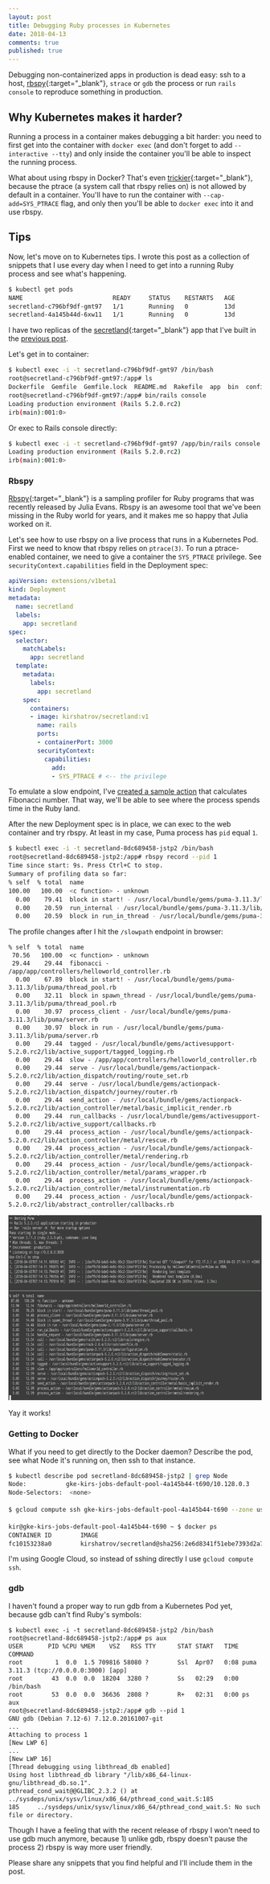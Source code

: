```yaml
---
layout: post
title: Debugging Ruby processes in Kubernetes
date: 2018-04-13
comments: true
published: true
---
```


Debugging non-containerized apps in production is dead easy: ssh to a host, [rbspy](http://rbspy.github.io){:target="_blank"}, `strace` or `gdb` the process or run `rails console` to reproduce something in production.

## Why Kubernetes makes it harder?

Running a process in a container makes debugging a bit harder: you need to first get into the container with `docker exec` (and don't forget to add `--interactive --tty`) and only inside the container you'll be able to inspect the running process.

What about using rbspy in Docker? That's even [trickier](https://github.com/rbspy/rbspy/issues/67){:target="_blank"}, because the ptrace (a system call that rbspy relies on) is not allowed by default in a container. You'll have to run the container with `--cap-add=SYS_PTRACE` flag, and only then you'll be able to `docker exec` into it and use rbspy.

## Tips

Now, let's move on to Kubernetes tips. I wrote this post as a collection of snippets that I use every day when I need to get into a running Ruby process and see what's happening.

```bash
$ kubectl get pods
NAME                         READY     STATUS    RESTARTS   AGE
secretland-c796bf9df-gmt97   1/1       Running   0          13d
secretland-4a145b44d-6xw11   1/1       Running   0          13d
```

I have two replicas of the [secretland](https://github.com/kirs/secretland){:target="_blank"} app that I've built in the [previous post](http://kirshatrov.com/2018/03/24/rails-credentials-kubernetes/).

Let's get in to container:

```bash
$ kubectl exec -i -t secretland-c796bf9df-gmt97 /bin/bash
root@secretland-c796bf9df-gmt97:/app# ls
Dockerfile  Gemfile  Gemfile.lock  README.md  Rakefile  app  bin  config  config.ru  db  lib  log  package.json  public  script  storage  test  tmp  vendor
root@secretland-c796bf9df-gmt97:/app# bin/rails console
Loading production environment (Rails 5.2.0.rc2)
irb(main):001:0>
```

Or exec to Rails console directly:

```bash
$ kubectl exec -i -t secretland-c796bf9df-gmt97 /app/bin/rails console
Loading production environment (Rails 5.2.0.rc2)
irb(main):001:0>
```

### Rbspy

[Rbspy](http://rbspy.github.io){:target="_blank"} is a sampling profiler for Ruby programs that was recently released by Julia Evans. Rbspy is an awesome tool that we've been missing in the Ruby world for years, and it makes me so happy that Julia worked on it.

Let's see how to use rbspy on a live process that runs in a Kubernetes Pod. First we need to know that rbspy relies on `ptrace(3)`. To run a ptrace-enabled container, we need to give a container the `SYS_PTRACE` privilege. See `securityContext.capabilities` field in the Deployment spec:

```yaml
apiVersion: extensions/v1beta1
kind: Deployment
metadata:
  name: secretland
  labels:
    app: secretland
spec:
  selector:
    matchLabels:
      app: secretland
  template:
    metadata:
      labels:
        app: secretland
    spec:
      containers:
      - image: kirshatrov/secretland:v1
        name: rails
        ports:
        - containerPort: 3000
        securityContext:
          capabilities:
            add:
            - SYS_PTRACE # <-- the privilege
```

To emulate a slow endpoint, I've [created a sample action](https://github.com/kirs/secretland/commit/c3d9cd5d221a49b9907823f865ee73833be58dca) that calculates Fibonacci number. That way, we'll be able to see where the process spends time in the Ruby land.

After the new Deployment spec is in place, we can exec to the web container and try rbspy. At least in my case, Puma process has `pid` equal `1`.

```bash
$ kubectl exec -i -t secretland-8dc689458-jstp2 /bin/bash
root@secretland-8dc689458-jstp2:/app# rbspy record --pid 1
Time since start: 9s. Press Ctrl+C to stop.
Summary of profiling data so far:
% self  % total  name
100.00   100.00  <c function> - unknown
  0.00    79.41  block in start! - /usr/local/bundle/gems/puma-3.11.3/lib/puma/thread_pool.rb
  0.00    20.59  run_internal - /usr/local/bundle/gems/puma-3.11.3/lib/puma/reactor.rb
  0.00    20.59  block in run_in_thread - /usr/local/bundle/gems/puma-3.11.3/lib/puma/reactor.rb
```

The profile changes after I hit the `/slowpath` endpoint in browser:

```
% self  % total  name
 70.56   100.00  <c function> - unknown
 29.44    29.44  fibonacci - /app/app/controllers/helloworld_controller.rb
  0.00    67.89  block in start! - /usr/local/bundle/gems/puma-3.11.3/lib/puma/thread_pool.rb
  0.00    32.11  block in spawn_thread - /usr/local/bundle/gems/puma-3.11.3/lib/puma/thread_pool.rb
  0.00    30.97  process_client - /usr/local/bundle/gems/puma-3.11.3/lib/puma/server.rb
  0.00    30.97  block in run - /usr/local/bundle/gems/puma-3.11.3/lib/puma/server.rb
  0.00    29.44  tagged - /usr/local/bundle/gems/activesupport-5.2.0.rc2/lib/active_support/tagged_logging.rb
  0.00    29.44  slow - /app/app/controllers/helloworld_controller.rb
  0.00    29.44  serve - /usr/local/bundle/gems/actionpack-5.2.0.rc2/lib/action_dispatch/routing/route_set.rb
  0.00    29.44  serve - /usr/local/bundle/gems/actionpack-5.2.0.rc2/lib/action_dispatch/journey/router.rb
  0.00    29.44  send_action - /usr/local/bundle/gems/actionpack-5.2.0.rc2/lib/action_controller/metal/basic_implicit_render.rb
  0.00    29.44  run_callbacks - /usr/local/bundle/gems/activesupport-5.2.0.rc2/lib/active_support/callbacks.rb
  0.00    29.44  process_action - /usr/local/bundle/gems/actionpack-5.2.0.rc2/lib/action_controller/metal/rescue.rb
  0.00    29.44  process_action - /usr/local/bundle/gems/actionpack-5.2.0.rc2/lib/action_controller/metal/rendering.rb
  0.00    29.44  process_action - /usr/local/bundle/gems/actionpack-5.2.0.rc2/lib/action_controller/metal/params_wrapper.rb
  0.00    29.44  process_action - /usr/local/bundle/gems/actionpack-5.2.0.rc2/lib/action_controller/metal/instrumentation.rb
  0.00    29.44  process_action - /usr/local/bundle/gems/actionpack-5.2.0.rc2/lib/abstract_controller/callbacks.rb
```

<img src="/assets/post-images/rbspy-in-prod.png" width="700" height="368" style="margin: 0 auto;" />

Yay it works!

### Getting to Docker

What if you need to get directly to the Docker daemon? Describe the pod, see what Node it's running on, then ssh to that instance.

```bash
$ kubectl describe pod secretland-8dc689458-jstp2 | grep Node
Node:           gke-kirs-jobs-default-pool-4a145b44-t690/10.128.0.3
Node-Selectors:  <none>

$ gcloud compute ssh gke-kirs-jobs-default-pool-4a145b44-t690 --zone us-central1-a

kir@gke-kirs-jobs-default-pool-4a145b44-t690 ~ $ docker ps
CONTAINER ID        IMAGE                                                                                                                    COMMAND                  CREATED             STATUS              PORTS               NAMES
fc10153238a0        kirshatrov/secretland@sha256:2e6d8341f51ebe7393d2a7c770c29fbaf959e3317b628d0dc5ebbb19c923d29c                            "rails server -b 0
```

I'm using Google Cloud, so instead of sshing directly I use `gcloud compute ssh`.

### gdb

I haven't found a proper way to run gdb from a Kubernetes Pod yet, because gdb can't find Ruby's symbols:

```
$ kubectl exec -i -t secretland-8dc689458-jstp2 /bin/bash
root@secretland-8dc689458-jstp2:/app# ps aux
USER       PID %CPU %MEM    VSZ   RSS TTY      STAT START   TIME COMMAND
root         1  0.0  1.5 709816 58080 ?        Ssl  Apr07   0:08 puma 3.11.3 (tcp://0.0.0.0:3000) [app]
root        43  0.0  0.0  18204  3280 ?        Ss   02:29   0:00 /bin/bash
root        53  0.0  0.0  36636  2808 ?        R+   02:31   0:00 ps aux
root@secretland-8dc689458-jstp2:/app# gdb --pid 1
GNU gdb (Debian 7.12-6) 7.12.0.20161007-git
...
Attaching to process 1
[New LWP 6]
...
[New LWP 16]
[Thread debugging using libthread_db enabled]
Using host libthread_db library "/lib/x86_64-linux-gnu/libthread_db.so.1".
pthread_cond_wait@@GLIBC_2.3.2 () at ../sysdeps/unix/sysv/linux/x86_64/pthread_cond_wait.S:185
185     ../sysdeps/unix/sysv/linux/x86_64/pthread_cond_wait.S: No such file or directory.
```

Though I have a feeling that with the recent release of rbspy I won't need to use gdb much anymore, because 1) unlike gdb, rbspy doesn't pause the process 2) rbspy is way more user friendly.

Please share any snippets that you find helpful and I'll include them in the post.
